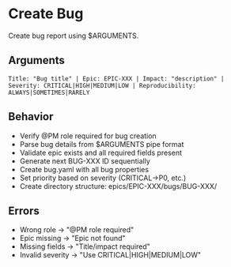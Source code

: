 # Create Bug

Create bug report using $ARGUMENTS.

## Arguments
`Title: "Bug title" | Epic: EPIC-XXX | Impact: "description" | Severity: CRITICAL|HIGH|MEDIUM|LOW | Reproducibility: ALWAYS|SOMETIMES|RARELY`

## Behavior
- Verify @PM role required for bug creation
- Parse bug details from $ARGUMENTS pipe format
- Validate epic exists and all required fields present
- Generate next BUG-XXX ID sequentially
- Create bug.yaml with all bug properties
- Set priority based on severity (CRITICAL→P0, etc.)
- Create directory structure: epics/EPIC-XXX/bugs/BUG-XXX/

## Errors
- Wrong role → "@PM role required"
- Epic missing → "Epic not found"
- Missing fields → "Title/impact required"
- Invalid severity → "Use CRITICAL|HIGH|MEDIUM|LOW"